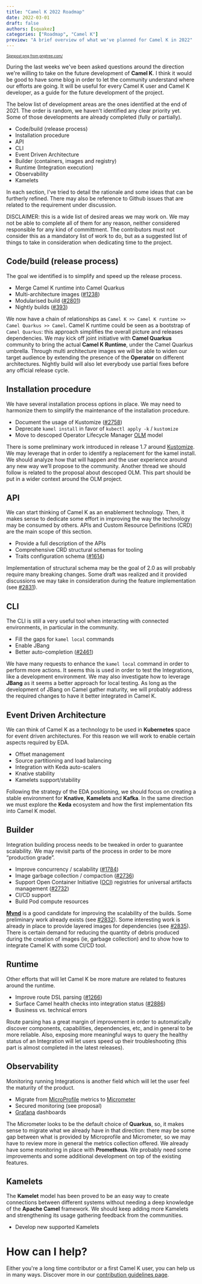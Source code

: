 ```yaml
---
title: "Camel K 2022 Roadmap"
date: 2022-03-01
draft: false
authors: [squakez]
categories: ["Roadmap", "Camel K"]
preview: "A brief overview of what we've planned for Camel K in 2022"
---
```


<sub><sup><a href='https://pngtree.com/so/Signpost'>Signpost png from pngtree.com/</a></sup></sub>

During the last weeks we've been asked questions around the direction we're willing to take on the future development of **Camel K**. I think it would be good to have some blog in order to let the community understand where our efforts are going. It will be useful for every Camel K user and Camel K developer, as a guide for the future development of the project.

The below list of development areas are the ones identified at the end of 2021. The order is random, we haven't identified any clear priority yet. Some of those developments are already completed (fully or partially).

* Code/build (release process)
* Installation procedure
* API
* CLI
* Event Driven Architecture
* Builder (containers, images and registry)
* Runtime (Integration execution)
* Observability
* Kamelets

In each section, I've tried to detail the rationale and some ideas that can be furtherly refined. There may also be reference to Github issues that are related to the requirement under discussion.

DISCLAIMER: this is a wide list of desired areas we may work on. We may not be able to complete all of them for any reason, neither considered responsible for any kind of committment. The contributors must not consider this as a mandatory list of work to do, but as a suggested list of things to take in consideration when dedicating time to the project.

## Code/build (release process)
The goal we identified is to simplify and speed up the release process.

* Merge Camel K runtime into Camel Quarkus
* Multi-architecture images ([#1238](https://github.com/apache/camel-k/issues/1238))
* Modularised build ([#2801](https://github.com/apache/camel-k/issues/2801))
* Nightly builds ([#393](https://github.com/apache/camel-k/issues/393))

We now have a chain of relationships as `Camel K >> Camel K runtime >> Camel Quarkus >> Camel`. Camel K runtime could be seen as a bootstrap of `Camel Quarkus`: this approach simplifies the overall picture and releases dependencies. We may kick off joint initiative with **Camel Quarkus** community to bring the actual **Camel K Runtime**, under the Camel Quarkus umbrella.
Through multi architecture images we will be able to widen our target audience by extending the presence of the **Operator** on different architectures. Nightly build will also let everybody use partial fixes before any official release cycle.

## Installation procedure
We have several installation process options in place. We may need to harmonize them to simplify the maintenance of the installation procedure.

* Document the usage of Kustomize ([#2758](https://github.com/apache/camel-k/issues/2758))
* Deprecate `kamel install` in favor of `kubectl apply -k` / `kustomize`
* Move to descoped Operator Lifecycle Manager [OLM](https://docs.openshift.com/container-platform/4.9/operators/understanding/olm/olm-understanding-olm.html) model

There is some preliminary work introduced in release 1.7 around [Kustomize](https://github.com/apache/camel-k/releases/tag/v1.7.0). We may leverage that in order to identify a replacement for the kamel install. We should analyze how that will happen and the user experience around any new way we’ll propose to the community.
Another thread we should follow is related to the proposal about descoped OLM. This part should be put in a wider context around the OLM project.

## API
We can start thinking of Camel K as an enablement technology. Then, it makes sense to dedicate some effort in improving the way the technology may be consumed by others. APIs and Custom Resource Definitions (CRD) are the main scope of this section.

* Provide a full description of the APIs
* Comprehensive CRD structural schemas for tooling
* Traits configuration schema ([#1614](https://github.com/apache/camel-k/issues/1614))

Implementation of structural schema may be the goal of 2.0 as will probably require many breaking changes. Some draft was realized and it provided discussions we may take in consideration during the feature implementation (see [#2831](https://github.com/apache/camel-k/issues/2831)).

## CLI
The CLI is still a very useful tool when interacting with connected environments, in particular in the community. 

* Fill the gaps for `kamel local` commands
* Enable JBang
* Better auto-completion ([#2461](https://github.com/apache/camel-k/issues/2461))

We have many requests to enhance the `kamel local` command in order to perform more actions. It seems this is used in order to test the Integrations, like a development environment. We may also investigate how to leverage **JBang** as it seems a better approach for local testing. As long as the development of JBang on Camel gather maturity, we will probably address the required changes to have it better integrated in Camel K.

## Event Driven Architecture
We can think of Camel K as a technology to be used in **Kubernetes** space for event driven architectures. For this reason we will work to enable certain aspects required by EDA.

* Offset management
* Source partitioning and load balancing
* Integration with Keda auto-scalers
* Knative stability
* Kamelets support/stability

Following the strategy of the EDA positioning, we should focus on creating a stable environment for **Knative**, **Kamelets** and **Kafka**. In the same direction we must explore the **Keda** ecosystem and how the first implementation fits into Camel K model.

## Builder
Integration building process needs to be tweaked in order to guarantee scalability. We may revisit parts of the process in order to be more “production grade”.

* Improve concurrency / scalability ([#1784](https://github.com/apache/camel-k/issues/1784))
* Image garbage collection / compaction ([#2736](https://github.com/apache/camel-k/issues/2736))
* Support Open Container Initiative ([OCI](https://opencontainers.org/)) registries for universal artifacts management ([#2732](https://github.com/apache/camel-k/issues/2732))
* CI/CD support
* Build Pod compute resources

**[Mvnd](https://github.com/apache/maven-mvnd)** is a good candidate for improving the scalability of the builds. Some preliminary work already exists (see [#2832](https://github.com/apache/camel-k/issues/2832)). Some interesting work is already in place to provide layered images for dependencies (see [#2835](https://github.com/apache/camel-k/issues/2835)). There is certain demand for reducing the quantity of debris produced during the creation of images (ie, garbage collection) and to show how to integrate Camel K with some CI/CD tool.

## Runtime
Other efforts that will let Camel K be more mature are related to features around the runtime.

* Improve route DSL parsing ([#1266](https://github.com/apache/camel-k/issues/1266))
* Surface Camel health checks into integration status ([#2886](https://github.com/apache/camel-k/issues/2886))
* Business vs. technical errors

Route parsing has a great margin of improvement in order to automatically discover components, capabilities, dependencies, etc, and in general to be more reliable. Also, exposing more meaningful ways to query the healthy status of an Integration will let users speed up their troubleshooting (this part is almost completed in the latest releases).

## Observability
Monitoring running Integrations is another field which will let the user feel the maturity of the product.

* Migrate from [MicroProfile](https://microprofile.io/) metrics to [Micrometer](https://micrometer.io/)
* Secured monitoring (see proposal)
* [Grafana](https://grafana.com/) dashboards

The Micrometer looks to be the default choice of **Quarkus**, so, it makes sense to migrate what we already have in that direction: there may be some gap between what is provided by Microprofile and Micrometer, so we may have to review more in general the metrics collection offered.
We already have some monitoring in place with **Prometheus**. We probably need some improvements and some additional development on top of the existing features.

## Kamelets
The **Kamelet** model has been proved to be an easy way to create connections between different systems without needing a deep knowledge of the **Apache Camel** framework. We should keep adding more Kamelets and strengthening its usage gathering feedback from the communities.

* Develop new supported Kamelets

# How can I help?
Either you're a long time contributor or a first Camel K user, you can help us in many ways. Discover more in our [contribution guidelines page](/camel-k/next/contributing/developers.html).
